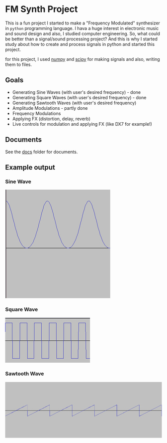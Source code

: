 # FM Synth Project 
This is a fun project I started to make a "Frequency Modulated" synthesizer in `python` programming language. I hava a huge interest in electronic music and sound design and also, I studied computer engineering. So, what could be better than a signal/sound processing project? And this is why I started study about how to create and process signals in python and started this project. 

for this project, I used [numpy](http://numpy.org) and [scipy](http://scipy.org) for making signals and also, writing them to files. 

## Goals 
* Generating Sine Waves (with user's desired frequency) -  done
* Generating Square Waves (with user's desired frequency) - done 
* Generating Sawtooth Waves (with user's desired frequency)
* Amplitude Modulations - partly done
* Frequency Modulations 
* Applying FX (distortion, delay, reverb)
* Live controls for modulation and applying FX (like DX7 for example!)

## Documents 
See the [docs](./docs) folder for documents. 

## Example output

### Sine Wave

![Sine Wave - A - 440Hz](./sineWave.png)

### Square Wave

![Square Wave - A - 440Hz](./squareWave.png)

### Sawtooth Wave

![Sawtooth Wave - A - 220Hz](./Sawtooth.png)